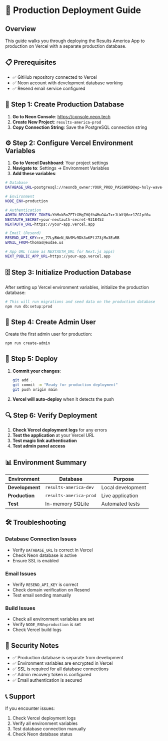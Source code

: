 # 🚀 Production Deployment Guide

## Overview
This guide walks you through deploying the Results America App to production on Vercel with a separate production database.

## 📋 Prerequisites
- ✅ GitHub repository connected to Vercel
- ✅ Neon account with development database working
- ✅ Resend email service configured

## 🔧 Step 1: Create Production Database

1. **Go to Neon Console**: https://console.neon.tech
2. **Create New Project**: `results-america-prod`
3. **Copy Connection String**: Save the PostgreSQL connection string

## ⚙️ Step 2: Configure Vercel Environment Variables

1. **Go to Vercel Dashboard**: Your project settings
2. **Navigate to**: Settings → Environment Variables
3. **Add these variables**:

```bash
# Database
DATABASE_URL=postgresql://neondb_owner:YOUR_PROD_PASSWORD@ep-holy-wave-afw6mqji-pooler.c-2.us-west-2.aws.neon.tech/results-america-prod?sslmode=require&channel_binding=require

# Environment
NODE_ENV=production

# Authentication
ADMIN_RECOVERY_TOKEN=YhMvkRoZFTtGMgZHQfh4MuO4a7xrJLWfQ6or1ZG1pf0=
NEXTAUTH_SECRET=your-nextauth-secret-9318453
NEXTAUTH_URL=https://your-app.vercel.app

# Email (Resend)
RESEND_API_KEY=re_77LyBWeN_Nk9Mz9Dk3oKPfJ73jMo3EaRB
EMAIL_FROM=thomas@eudae.us

# App URL (same as NEXTAUTH_URL for Next.js apps)
NEXT_PUBLIC_APP_URL=https://your-app.vercel.app
```

## 🗄️ Step 3: Initialize Production Database

After setting up Vercel environment variables, initialize the production database:

```bash
# This will run migrations and seed data on the production database
npm run db:setup:prod
```

## 👤 Step 4: Create Admin User

Create the first admin user for production:

```bash
npm run create-admin
```

## 🚀 Step 5: Deploy

1. **Commit your changes**:
   ```bash
   git add .
   git commit -m "Ready for production deployment"
   git push origin main
   ```

2. **Vercel will auto-deploy** when it detects the push

## 🔍 Step 6: Verify Deployment

1. **Check Vercel deployment logs** for any errors
2. **Test the application** at your Vercel URL
3. **Test magic link authentication**
4. **Test admin panel access**

## 📊 Environment Summary

| Environment | Database | Purpose |
|-------------|----------|---------|
| **Development** | `results-america-dev` | Local development |
| **Production** | `results-america-prod` | Live application |
| **Test** | In-memory SQLite | Automated tests |

## 🛠️ Troubleshooting

### Database Connection Issues
- Verify `DATABASE_URL` is correct in Vercel
- Check Neon database is active
- Ensure SSL is enabled

### Email Issues
- Verify `RESEND_API_KEY` is correct
- Check domain verification on Resend
- Test email sending manually

### Build Issues
- Check all environment variables are set
- Verify `NODE_ENV=production` is set
- Check Vercel build logs

## 🔐 Security Notes

- ✅ Production database is separate from development
- ✅ Environment variables are encrypted in Vercel
- ✅ SSL is required for all database connections
- ✅ Admin recovery token is configured
- ✅ Email authentication is secured

## 📞 Support

If you encounter issues:
1. Check Vercel deployment logs
2. Verify all environment variables
3. Test database connection manually
4. Check Neon database status 